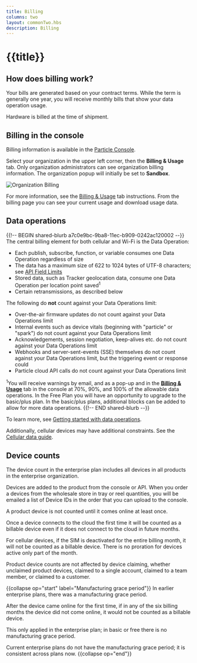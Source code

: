 ```yaml
---
title: Billing
columns: two
layout: commonTwo.hbs
description: Billing
---
```


# {{title}}

## How does billing work?

Your bills are generated based on your contract terms. While the term is generally one year, you will receive monthly bills that show your data operation usage.

Hardware is billed at the time of shipment.

## Billing in the console

Billing information is available in the [Particle Console](https://console.particle.io/).

Select your organization in the upper left corner, then the **Billing & Usage** tab. Only organization administrators can see organization billing information. The organization popup will initially be set to **Sandbox**.

![Organization Billing](/assets/images/console/org-view-labeled.png)

For more information, see the [Billing & Usage](/getting-started/console/console/#billing-amp-usage) tab instructions. From the billing page you can see your current usage and download usage data.

## Data operations

{{!-- BEGIN shared-blurb a7c0e9bc-9ba8-11ec-b909-0242ac120002 --}}
The central billing element for both cellular and Wi-Fi is the Data Operation:

- Each publish, subscribe, function, or variable consumes one Data Operation regardless of size
- The data has a maximum size of 622 to 1024 bytes of UTF-8 characters; see [API Field Limits](/reference/device-os/api/cloud-functions/overview-of-api-field-limits/)
- Stored data, such as Tracker geolocation data, consume one Data Operation per location point saved<sup>1</sup>
- Certain retransmissions, as described below

The following do **not** count against your Data Operations limit:

- Over-the-air firmware updates do not count against your Data Operations limit
- Internal events such as device vitals (beginning with "particle" or "spark") do not count against your Data Operations limit
- Acknowledgements, session negotiation, keep-alives etc. do not count against your Data Operations limit
- Webhooks and server-sent-events (SSE) themselves do not count against your Data Operations limit, but the triggering event or response could
- Particle cloud API calls do not count against your Data Operations limit

<sup>1</sup>You will receive warnings by email, and as a pop-up and in the [**Billing & Usage**](https://console.particle.io/billing) tab in the console at 70%, 90%, and 100% of the allowable data operations. 
In the Free Plan you will have an opportunity to upgrade to the basic/plus plan. In the basic/plus plans, additional blocks can be added to allow for more data operations.
{{!-- END shared-blurb --}}

To learn more, see [Getting started with data operations](/getting-started/billing/data-operations/).

Additionally, cellular devices may have additional constraints. See the [Cellular data guide](/getting-started/billing/cellular-data/).

## Device counts

The device count in the enterprise plan includes all devices in all products in the enterprise organization.

Devices are added to the product from the console or API. When you order a devices from the wholesale store in tray or reel quantities, you will be emailed a list of Device IDs in the order that you can upload to the console.

A product device is not counted until it comes online at least once. 

Once a device connects to the cloud the first time it will be counted as a billable device even if it does not connect to the cloud in future months.

For cellular devices, if the SIM is deactivated for the entire billing month, it will not be counted as a billable device. There is no proration for devices active only part of the month.

Product device counts are not affected by device claiming, whether unclaimed product devices, claimed to a single account, claimed to a team member, or claimed to a customer.

{{collapse op="start" label="Manufacturing grace period"}}
In earlier enterprise plans, there was a manufacturing grace period. 

After the device came online for the first time, if in any of the six billing months the device did not come online, it would not be counted as a billable device. 

This only applied in the enterprise plan; in basic or free there is no manufacturing grace period.

Current enterprise plans do not have the manufacturing grace period; it is consistent across plans now.
{{collapse op="end"}}
